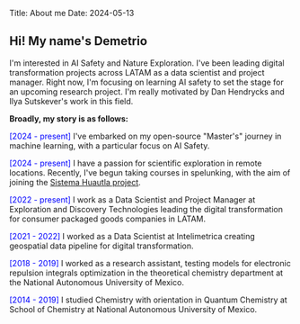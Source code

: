 Title: About me
Date: 2024-05-13
## Hi! My name's Demetrio

I'm interested in AI Safety and Nature Exploration. I've been leading digital transformation projects across LATAM as a data scientist and project manager. Right now, I'm focusing on learning AI safety to set the stage for an upcoming research project. I'm really motivated by Dan Hendrycks and Ilya Sutskever's work in this field.

**Broadly, my story is as follows:**

<font color="blue">[2024 - present] </font> I've embarked on my open-source "Master's" journey in machine learning, with a particular focus on AI Safety.

<font color="blue">[2024 - present] </font> I have a passion for scientific exploration in remote locations. Recently, I've begun taking courses in spelunking, with the aim of joining the [Sistema Huautla project](https://www.peshcaving.org/).

<font color="blue">[2022 - present] </font> I work as a Data Scientist and Project Manager at Exploration and Discovery Technologies leading the digital transformation for consumer packaged goods companies in LATAM. 

<font color="blue">[2021 - 2022] </font> I worked as a Data Scientist at Intelimetrica creating geospatial data pipeline for digital transformation.

<font color="blue">[2018 - 2019] </font> I worked as a research assistant, testing models for electronic repulsion integrals optimization in the theoretical chemistry department at the National Autonomous University of Mexico.

<font color="blue">[2014 - 2019] </font>  I studied Chemistry with orientation in Quantum Chemistry at School of Chemistry at National Autonomous University of Mexico.